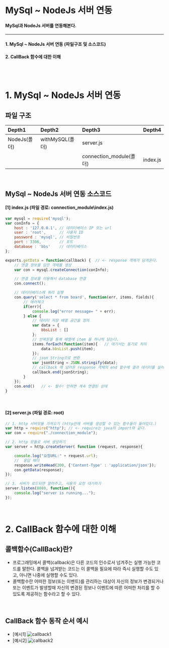 # MySql ~ NodeJs 서버 연동
#### MySql과 NodeJs 서버를 연동해본다.
---
#### 1. MySql ~ NodeJs 서버 연동 (파일구조 및 소스코드)
#### 2. CallBack 함수에 대한 이해

<br>
<br>

# 1. MySql ~ NodeJs 서버 연동
## 파일 구조
| Depth1 | Depth2 | Depth3 | Depth4 |
| :---- | :---- | :---- | :---- |
| NodeJs(폴더) | withMySQL(폴더) | server.js |   |
|   |   | connection_module(폴더) | index.js |

<br>

## MySql ~ NodeJs 서버 연동 소스코드
#### [1] index.js (파일 경로: connection_module\index.js)

```JavaScript
var mysql = require('mysql');
var conInfo = {
	host : '127.0.0.1',	// 데이터베이스 IP 또는 url
	user : 'root',		// 사용자 ID
	password : 'mysql',	// 비밀번호
	port : 3306,		// 포트
	database : 'bbs'	// 데이터베이스
};

exports.getData = function(callback) {	// <- response 객체가 담겨온다.
	// 연결 정보를 담은 객체를 생성
	var con = mysql.createConnection(conInfo);

	// 연결 정보를 이용해서 database 연결
	con.connect();

	// 데이터베이스에 쿼리 실행
	con.query('select * from board', function(err, items, fields){
		// 에러체크
		if(err){
			console.log("error message= " + err);
		} else {
			// 데이터 저장 배열 공간을 정의
			var data = {
				bbsList : []
			};
			// 반복문을 통해 배열에 item 을 하나씩 담는다.
			items.forEach(function(item){	// 여기서는 동기로 처리
				data.bbsList.push(item);
			});
			// json String으로 변환
			var jsonString = JSON.stringify(data);
			// callback 에 넘어온 response 객체의 end 함수에 결과 데이터를 실어 보낸다.
			callback.end(jsonString);
		}
	});
	con.end()	// <- 필수! 안하면 계속 연결된 상태
}
```

<br>

#### [2] server.js (파일 경로: root)
```JavaScript
// 1. http 서버모듈 가져오기 (http안에 서버를 생성할 수 있는 함수들이 들어있다.)
var http = require("http");	// <- require는 java의 import와 같다.
var con = require("./connection_module");

// 2. http 모듈로 서버 생성하기
var server = http.createServer( function (request, response){

	console.log("요청URL:" + request.url);
	//  응답 헤더
	response.writeHead(200, {'Content-Type' : 'application/json'});
	con.getData(response);
});

// 3. 서버가 로드되면 알려주고, 사용자 요청 대기하기
server.listen(8080, function(){
	console.log("server is running...");
});
```

<br>

# 2. CallBack 함수에 대한 이해
## 콜백함수(CallBack)란?
- 프로그래밍에서 콜백(callback)은 다른 코드의 인수로서 넘겨주는 실행 가능한 코드를 말한다. 콜백을 넘겨받는 코드는 이 콜백을 필요에 따라 즉시 실행할 수도 있고, 아니면 나중에 실행할 수도 있다.
- 콜백함수란 어떠한 정보(또는 이벤트)를 관리하는 대상이 자신의 정보가 변경되거나 또는 이벤트가 발생할때 자신의 변경된 정보나 이벤트에 따른 어떠한 처리를 할 수 있도록 제공하는 함수라고 할 수 있다.

<br>

## CallBack 함수 동작 순서 예시
- [예시1]
![callback1](https://github.com/mdy0501/Study/blob/master/NodeJs/withMySQL/graphics/callback1.jpg)
- [예시2]
![callback2](https://github.com/mdy0501/Study/blob/master/NodeJs/withMySQL/graphics/callback2.jpg)
